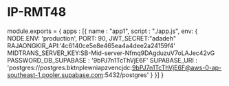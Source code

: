 # IP-RMT48

module.exports = {
  apps : [{
    name   : "app1",
    script : "./app.js",
    env: {
        NODE.ENV: 'production',
        PORT: 90,
        JWT_SECRET:"adadeh"
        RAJAONGKIR_API:'4c6140ce5e8e465ea4a4dee2a24159f4'
        MIDTRANS_SERVER_KEY:SB-Mid-server-Nfmq9DAgduzuV7oLAJec42vG
        PASSWORD_DB_SUPABASE : '9bPJ7n1TcThVjE6F'
        SUPABASE_URI : 'postgres://postgres.bktnplewniapzvencjdc:9bPJ7n1TcThVjE6F@aws-0-ap-southeast-1.pooler.supabase.com:5432/postgres'
    }
  }]
}